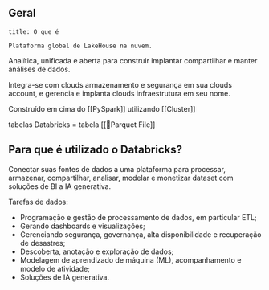 ## Geral

```ad-abstract
title: O que é

Plataforma global de LakeHouse na nuvem.
```

Analítica, unificada e aberta para construir implantar compartilhar e manter análises de dados.

Integra-se com clouds armazenamento e segurança em sua clouds account, e gerencia e implanta clouds infraestrutura em seu nome.

Construído em cima do [[PySpark]] utilizando [[Cluster]]

tabelas Databricks = tabela [[📄Parquet File]] 
## Para que é utilizado o Databricks?

Conectar suas fontes de dados a uma plataforma para processar, armazenar, compartilhar, analisar, modelar e monetizar dataset com soluções de BI a IA generativa.

Tarefas de dados:

- Programação e gestão de processamento de dados, em particular ETL;
- Gerando dashboards e visualizações;
- Gerenciando segurança, governança, alta disponibilidade e recuperação de desastres;
- Descoberta, anotação e exploração de dados;
- Modelagem de aprendizado de máquina (ML), acompanhamento e modelo de atividade;
- Soluções de IA generativa.